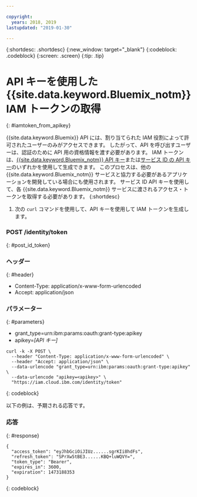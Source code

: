 ```yaml
---

copyright:
  years: 2018, 2019
lastupdated: "2019-01-30"

---
```



{:shortdesc: .shortdesc}
{:new_window: target="_blank"}
{:codeblock: .codeblock}
{:screen: .screen}
{:tip: .tip}

# API キーを使用した {{site.data.keyword.Bluemix_notm}} IAM トークンの取得
{: #iamtoken_from_apikey}

{{site.data.keyword.Bluemix}} API には、割り当てられた IAM 役割によって許可されたユーザーのみがアクセスできます。 したがって、API を呼び出すユーザーは、認証のために API 用の資格情報を渡す必要があります。 IAM トークンは、[{{site.data.keyword.Bluemix_notm}} API キー](/docs/iam?topic=iam-userapikey#userapikey)または[サービス ID の API キー](/docs/iam?topic=iam-serviceidapikeys#serviceidapikeys)のいずれかを使用して生成できます。 このプロセスは、他の {{site.data.keyword.Bluemix_notm}} サービスと協力する必要があるアプリケーションを開発している場合にも使用されます。 サービス ID API キーを使用して、各 {{site.data.keyword.Bluemix_notm}} サービスに渡されるアクセス・トークンを取得する必要があります。
{:shortdesc}

1. 次の `curl` コマンドを使用して、API キーを使用して IAM トークンを生成します。

### POST /identity/token
{: #post_id_token}

### ヘッダー
{: #header}
  - Content-Type: application/x-www-form-urlencoded
  - Accept: application/json

### パラメーター
{: #parameters}
  - grant_type=urn:ibm:params:oauth:grant-type:apikey
  - apikey=*[API キー]*

```
curl -k -X POST \
  --header "Content-Type: application/x-www-form-urlencoded" \
  --header "Accept: application/json" \
  --data-urlencode "grant_type=urn:ibm:params:oauth:grant-type:apikey" \
  --data-urlencode "apikey=<apikey>" \
  "https://iam.cloud.ibm.com/identity/token"
```
{: codeblock}

以下の例は、予期される応答です。

### 応答
{: #response}

```
{
  "access_token": "eyJhbGciOiJIUz......sgrKIi8hdFs",
  "refresh_token": "SPrXw5tBE3......KBQ+luWQVY=",
  "token_type": "Bearer",
  "expires_in": 3600,
  "expiration": 1473188353
}
```
{: codeblock}

